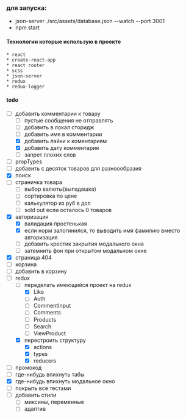 ### для запуска:
* json-server ./src/assets/database.json --watch --port 3001
* npm start


#### Технологии которые использую в проекте
    * react 
    * create-react-app 
    * react router
    * scss 
    * json-server 
    * redux 
    * redux-logger 


#### todo
 * [ ] добавить комментарии к товару
   * [ ] пустые сообщения не отправлять
   * [ ] добавить в локал сторидж
   * [ ] добавить имя в комментарии
   * [x] добавить лайки к коментариям
   * [x] добавить дату комментария
   * [ ] запрет плохих слов
 * [ ] propTypes
 * [ ] добавить с десяток товаров для разноообразия
 * [x] поиск
 * [ ] страничка товара
   * [ ] выбор валюты(выпадашка)
   * [ ] сортировка по цене
   * [ ] калькулятор из руб в дол 
   * [ ] sold out если осталось 0 товаров
 * [x] авторизация
   * [x] валидация простенькая
   * [x] если норм залогинился, то выводить имя фамилию вместо авторизация
   * [ ] добавить крестик закрытия модального окна
   * [ ] затемнить фон при открытом модальном окне
 * [x] страница 404 
 * [ ] корзина
 * [ ] добавить в корзину
 * [ ] redux
   * [ ] переделать имеющийся проект на redux
     * [x] Like
     * [ ] Auth
     * [ ] CommentInput
     * [ ] Comments
     * [ ] Products
     * [ ] Search
     * [ ] ViewProduct
   * [x] перестроить структуру
     * [x] actions
     * [x] types
     * [x] reducers
 * [ ] промокод
 * [ ] где-нибудь впихнуть табы
 * [x] где-нибудь впихнуть модальное окно
 * [ ] покрыть все тестами
 * [ ] добавить стили
   * [ ] миксины, переменные
   * [ ] адаптив